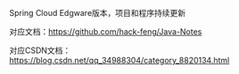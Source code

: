 Spring Cloud Edgware版本，项目和程序持续更新

对应文档：https://github.com/hack-feng/Java-Notes

对应CSDN文档：https://blog.csdn.net/qq_34988304/category_8820134.html

